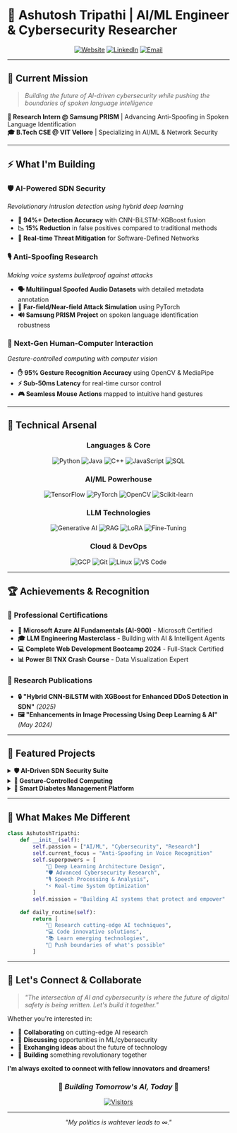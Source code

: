 # 🚀 Ashutosh Tripathi | AI/ML Engineer & Cybersecurity Researcher

<div align="center">

[![Website](https://img.shields.io/badge/Website-theashutoshtripathi.com-blue?style=for-the-badge&logo=google-chrome&logoColor=white)](https://theashutoshtripathi.com)
[![LinkedIn](https://img.shields.io/badge/LinkedIn-Connect-0077B5?style=for-the-badge&logo=linkedin&logoColor=white)](https://linkedin.com/in/ashutosh-tripathi)
[![Email](https://img.shields.io/badge/Email-ashutoshtripathi03022004@gmail.com-D14836?style=for-the-badge&logo=gmail&logoColor=white)](mailto:ashutoshtripathi03022004@gmail.com)

</div>

---

## 🎯 **Current Mission**
> *Building the future of AI-driven cybersecurity while pushing the boundaries of spoken language intelligence*

**🔬 Research Intern @ Samsung PRISM** | Advancing Anti-Spoofing in Spoken Language Identification  
**🎓 B.Tech CSE @ VIT Vellore** | Specializing in AI/ML & Network Security

---

## ⚡ **What I'm Building**

### 🛡️ **AI-Powered SDN Security** 
*Revolutionary intrusion detection using hybrid deep learning*
- **🎯 94%+ Detection Accuracy** with CNN-BiLSTM-XGBoost fusion
- **📉 15% Reduction** in false positives compared to traditional methods
- **🚨 Real-time Threat Mitigation** for Software-Defined Networks

### 🎙️ **Anti-Spoofing Research** 
*Making voice systems bulletproof against attacks*
- **🗣️ Multilingual Spoofed Audio Datasets** with detailed metadata annotation
- **📡 Far-field/Near-field Attack Simulation** using PyTorch
- **🔊 Samsung PRISM Project** on spoken language identification robustness

### 🤖 **Next-Gen Human-Computer Interaction**
*Gesture-controlled computing with computer vision*
- **✋ 95% Gesture Recognition Accuracy** using OpenCV & MediaPipe
- **⚡ Sub-50ms Latency** for real-time cursor control
- **🎮 Seamless Mouse Actions** mapped to intuitive hand gestures

---

## 🧠 **Technical Arsenal**

<div align="center">

### **Languages & Core**
![Python](https://img.shields.io/badge/Python-Expert-3776AB?style=flat-square&logo=python&logoColor=white)
![Java](https://img.shields.io/badge/Java-Advanced-ED8B00?style=flat-square&logo=java&logoColor=white)
![C++](https://img.shields.io/badge/C++-Advanced-00599C?style=flat-square&logo=c%2B%2B&logoColor=white)
![JavaScript](https://img.shields.io/badge/JavaScript-Advanced-F7DF1E?style=flat-square&logo=javascript&logoColor=black)
![SQL](https://img.shields.io/badge/SQL-Advanced-4479A1?style=flat-square&logo=mysql&logoColor=white)

### **AI/ML Powerhouse**
![TensorFlow](https://img.shields.io/badge/TensorFlow-Expert-FF6F00?style=flat-square&logo=tensorflow&logoColor=white)
![PyTorch](https://img.shields.io/badge/PyTorch-Expert-EE4C2C?style=flat-square&logo=pytorch&logoColor=white)
![OpenCV](https://img.shields.io/badge/OpenCV-Advanced-5C3EE8?style=flat-square&logo=opencv&logoColor=white)
![Scikit-learn](https://img.shields.io/badge/Scikit--learn-Advanced-F7931E?style=flat-square&logo=scikit-learn&logoColor=white)

### **LLM Technologies**
![Generative AI](https://img.shields.io/badge/Generative_AI-Expert-FF6B6B?style=flat-square&logo=openai&logoColor=white)
![RAG](https://img.shields.io/badge/RAG-Advanced-4ECDC4?style=flat-square&logo=elasticsearch&logoColor=white)
![LoRA](https://img.shields.io/badge/LoRA-Advanced-45B7D1?style=flat-square&logo=huggingface&logoColor=white)
![Fine-Tuning](https://img.shields.io/badge/Fine--Tuning-Expert-96CEB4?style=flat-square&logo=tensorflow&logoColor=white)

### **Cloud & DevOps**
![GCP](https://img.shields.io/badge/Google_Cloud-Advanced-4285F4?style=flat-square&logo=google-cloud&logoColor=white)
![Git](https://img.shields.io/badge/Git-Expert-F05032?style=flat-square&logo=git&logoColor=white)
![Linux](https://img.shields.io/badge/Linux-Advanced-FCC624?style=flat-square&logo=linux&logoColor=black)
![VS Code](https://img.shields.io/badge/VS_Code-Expert-007ACC?style=flat-square&logo=visual-studio-code&logoColor=white)

</div>

---

## 🏆 **Achievements & Recognition**

### 📜 **Professional Certifications**
- **🥇 Microsoft Azure AI Fundamentals (AI-900)** - Microsoft Certified
- **🎓 LLM Engineering Masterclass** - Building with AI & Intelligent Agents
- **💻 Complete Web Development Bootcamp 2024** - Full-Stack Certified
- **📊 Power BI TNX Crash Course** - Data Visualization Expert

### 📰 **Research Publications**
- **🔒 "Hybrid CNN-BiLSTM with XGBoost for Enhanced DDoS Detection in SDN"** *(2025)*
- **🖼️ "Enhancements in Image Processing Using Deep Learning & AI"** *(May 2024)*

---

## 🎯 **Featured Projects**

<details>
<summary><b>🛡️ AI-Driven SDN Security Suite</b></summary>

**The Future of Network Protection**
- 🧠 **Hybrid Deep Learning Architecture**: CNN + BiLSTM + XGBoost
- 📊 **94%+ Detection Accuracy** on benchmark datasets
- ⚡ **Real-time Threat Response** with automated mitigation
- 🎯 **15% Reduction** in false-positive rates

*Technologies: Python, TensorFlow, SDN, Network Security*

</details>

<details>
<summary><b>🤖 Gesture-Controlled Computing</b></summary>

**Redefining Human-Computer Interaction**
- ✋ **Computer Vision Excellence**: 95% gesture recognition accuracy
- ⚡ **Ultra-Low Latency**: Sub-50ms response time
- 🎮 **Intuitive Control**: Natural hand movements to precise cursor actions
- 📱 **Cross-Platform Ready**: Works on any system with a camera

*Technologies: Python, OpenCV, MediaPipe, Pynput*

</details>

<details>
<summary><b>🏥 Smart Diabetes Management Platform</b></summary>

**AI-Powered Healthcare Innovation**
- 🎯 **92% Prediction Accuracy** using advanced ML algorithms
- 📊 **Interactive Dashboards** for real-time health monitoring
- 💡 **Personalized Insights** based on individual health patterns
- 📱 **User-Friendly Interface** for seamless health tracking

*Technologies: Python, Machine Learning, Data Visualization*

</details>

---

## 🌟 **What Makes Me Different**

```python
class AshutoshTripathi:
    def __init__(self):
        self.passion = ["AI/ML", "Cybersecurity", "Research"]
        self.current_focus = "Anti-Spoofing in Voice Recognition"
        self.superpowers = [
            "🧠 Deep Learning Architecture Design",
            "🛡️ Advanced Cybersecurity Research", 
            "🎙️ Speech Processing & Analysis",
            "⚡ Real-time System Optimization"
        ]
        self.mission = "Building AI systems that protect and empower"
    
    def daily_routine(self):
        return [
            "🔬 Research cutting-edge AI techniques",
            "💻 Code innovative solutions", 
            "📚 Learn emerging technologies",
            "🚀 Push boundaries of what's possible"
        ]
```


---

## 🚀 **Let's Connect & Collaborate**

> *"The intersection of AI and cybersecurity is where the future of digital safety is being written. Let's build it together."*

Whether you're interested in:
- 🤝 **Collaborating** on cutting-edge AI research
- 💼 **Discussing** opportunities in ML/cybersecurity
- 🧠 **Exchanging ideas** about the future of technology
- 🎯 **Building** something revolutionary together

**I'm always excited to connect with fellow innovators and dreamers!**

<div align="center">

### 🌟 *Building Tomorrow's AI, Today* 🌟

[![Visitors](https://visitor-badge.laobi.icu/badge?page_id=theashutoshtripathi.theashutoshtripathi)](https://github.com/theashutoshtripathi)

</div>

---

<div align="center">
<i>"My politics is wahtever leads to ∞."</i>
</div>
